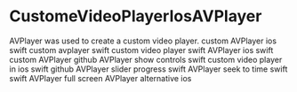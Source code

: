 # CustomeVideoPlayerIosAVPlayer
AVPlayer was used to create a custom video player.  custom AVPlayer ios swift custom avplayer swift custom video player swift AVPlayer ios swift  custom AVPlayer github AVPlayer show controls swift custom video player in ios swift github AVPlayer slider progress swift AVPlayer seek to time swift swift AVPlayer full screen AVPlayer alternative ios
